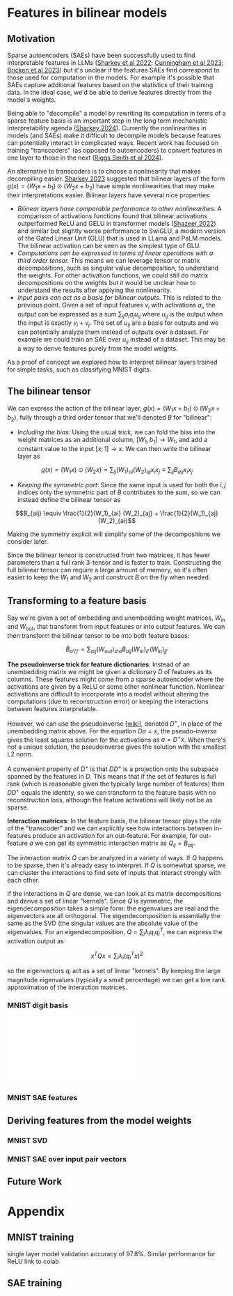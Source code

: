 # Features in bilinear models

## Motivation
Sparse autoencoders (SAEs) have been successfully used to find interpretable features in LLMs ([Sharkey et al 2022](https://www.alignmentforum.org/posts/z6QQJbtpkEAX3Aojj/interim-research-report-taking-features-out-of-superposition); [Cunningham et al 2023](https://arxiv.org/abs/2309.08600); [Bricken et al 2023](https://transformer-circuits.pub/2023/monosemantic-features/index.html#appendix-feature-ablations)) but it's unclear if the features SAEs find correspond to those used for computation in the models. For example it's possible that SAEs capture additional features based on the statistics of their training data. In the ideal case, we'd be able to derive features directly from the model's weights. 

Being able to "decompile" a model by rewriting its computation in terms of a sparse feature basis is an important step in the long term mechanistic interpretability agenda ([Sharkey 2024](https://www.alignmentforum.org/posts/64MizJXzyvrYpeKqm/sparsify-a-mechanistic-interpretability-research-agenda)). Currently the nonlinearities in models (and SAEs) make it difficult to decompile models because features can potentially interact in complicated ways. Recent work has focused on training "transcoders" (as opposed to autoencoders) to convert features in one layer to those in the next ([Riggs Smith et al 2024](https://www.alignmentforum.org/posts/7fxusXdkMNmAhkAfc/finding-sparse-linear-connections-between-features-in-llms)). 

An alternative to transcoders is to choose a nonlinearity that makes decompiling easier. [Sharkey 2023](https://arxiv.org/abs/2305.03452) suggested that bilinear layers of the form $g(x) = (W_1 x + b_1) \odot (W_2 x + b_2)$ have simple nonlinearities that may make their interpretations easier. Bilinear layers have several nice properties:
  - _Bilinear layers have comparable performance to other nonlinearities._ A comparison of activations functions found that bilinear activations outperformed ReLU and GELU in transformer models ([Shazeer 2022](https://arxiv.org/abs/2002.05202)) and similar but slightly worse performance to SwiGLU, a modern version of the Gated Linear Unit (GLU) that is used in LLama and PaLM models. The bilinear activation can be seen as the simplest type of GLU.
  - _Computations can be expressed in terms of linear operations with a third order tensor._ This means we can leverage tensor or matrix decompositions, such as singular value decomposition, to understand the weights. For other activation functions, we could still do matrix decompositions on the weights but it would be unclear how to understand the results after applying the nonlinearity. 
  - _Input pairs can act as a basis for bilinear outputs._ This is related to the previous point. Given a set of input features ${v_i}$ with activations ${a_i}$, the output can be expressed as a sum $\sum_{ij} a_i a_j u_{ij}$ where $u_{ij}$ is the output when the input is exactly $v_i + v_j$. The set of ${u_{ij}}$ are a basis for outputs and we can potentially analyze them instead of outputs over a dataset. For example we could train an SAE over $u_{ij}$ instead of a dataset. This may be a way to derive features purely from the model weights.

As a proof of concept we explored how to interpret bilinear layers trained for simple tasks, such as classifying MNIST digits. 

## The bilinear tensor
We can express the action of the bilinear layer, $g(x) = (W_1 x + b_1) \odot (W_2 x + b_2)$, fully through a third order tensor that we'll denoted $B$ for "bilinear":
  - _Including the bias_: Using the usual trick, we can fold the bias into the weight matrices as an additional column, $[W_1, b_1]\rightarrow W_1$, and add a constant value to the input $[x; 1]\rightarrow x$. We can then write the bilinear layer as
```math
g(x) = (W_1 x)\odot(W_2 x) = \sum_{ij} (W_1)_{ai}(W_2)_{aj} x_i x_j \equiv \sum_{ij} B_{aij} x_i x_j
```
  - _Keeping the symmetric part_: Since the same input is used for both the $i,j$ indices only the symmetric part of $B$ contributes to the sum, so we can instead define the bilinear tensor as 
```math
B_{aij} \equiv \frac{1}{2}(W_1)_{ai} (W_2)_{aj} + \frac{1}{2}(W_1)_{aj}(W_2)_{ai}
```
Making the symmetry explicit will simplify some of the decompositions we consider later. 

Since the bilinear tensor is constructed from two matrices, it has fewer parameters than a full rank 3-tensor and is faster to train. Constructing the full bilinear tensor can require a large amount of memory, so it's often easier to keep the $W_1$ and $W_2$ and construct $B$ on the fly when needed. 

## Transforming to a feature basis
Say we're given a set of embedding and unembedding weight matrices, $W_\text{in}$ and $W_\text{out}$, that transform from input features or into output features. We can then transform the bilinear tensor to be into both feature bases:
```math
\tilde{B}_{a'i'j'} = \sum_{aij} (W_\text{out})_{a'a} B_{aij} (W_\text{in})_{i i'}(W_\text{in})_{j j'}
```
**The pseudoinverse trick for feature dictionaries**: Instead of an unembedding matrix we might be given a dictionary $D$ of features as its columns. These features might come from a sparse autoencoder where the activations are given by a ReLU or some other nonlinear function. Nonlinear activations are difficult to incorporate into a model without altering the computations (due to reconstruction error) or keeping the interactions between features interpretable.

However, we can use the pseudoinverse [[wiki](https://en.wikipedia.org/wiki/Moore%E2%80%93Penrose_inverse)], denoted $D^+$, in place of the unembedding matrix above. For the equation $D a = x$, the pseudo-inverse gives the least squares solution for the activations as $a = D^+ x$. When there's not a unique solution, the pseudoinverse gives the solution with the smallest L2 norm. 

A convenient property of $D^+$ is that $D D^+$ is a projection onto the subspace spanned by the features in $D$. This means that if the set of features is full rank (which is reasonable given the typically large number of features) then $D D^+$ equals the identity, so we can transform to the feature basis with no reconstruction loss, although the feature activations will likely not be as sparse. 

**Interaction matrices**: In the feature basis, the bilinear tensor plays the role of the "transcoder" and we can explicitly see how interactions between in-features produce an activation for an out-feature. For example, for out-feature $a$ we can get its symmetric interaction matrix as $Q_{ij} = B_{aij}$. 

The interaction matrix $Q$ can be analyzed in a variety of ways. If $Q$ happens to be sparse, then it's already easy to interpret. If $Q$ is somewhat sparse, we can cluster the interactions to find sets of inputs that interact strongly with each other. 

If the interactions in $Q$ are dense, we can look at its matrix decompositions and derive a set of linear "kernels". Since $Q$ is symmetric, the eigendecomposition takes a simple form: the eigenvalues are real and the eigenvectors are all orthogonal. The eigendecomposition is essentially the same as the SVD (the singular values are the absolute value of the eigenvalues. For an eigendecomposition, $Q = \sum_i \lambda_i q_i q_i^T$, we can express the activation output as
```math
x^T Q x = \sum_i \lambda_i (q_i^T x)^2
```
so the eigenvectors $q_i$ act as a set of linear "kernels". By keeping the large magnitude eigenvalues (typically a small percentage) we can get a low rank approximation of the interaction matrices. 

### MNIST digit basis

![image](/images/MNIST_digit_direction_features_1K.pdf)

### MNIST SAE features

## Deriving features from the model weights

### MNIST SVD

### MNIST SAE over input pair vectors

## Future Work

# Appendix 

## MNIST training
single layer model validation accuracy of 97.8%.  Similar performance for ReLU
link to colab

## SAE training


